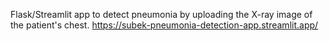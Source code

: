 Flask/Streamlit app to detect pneumonia by uploading the X-ray image of the patient's chest.
https://subek-pneumonia-detection-app.streamlit.app/
